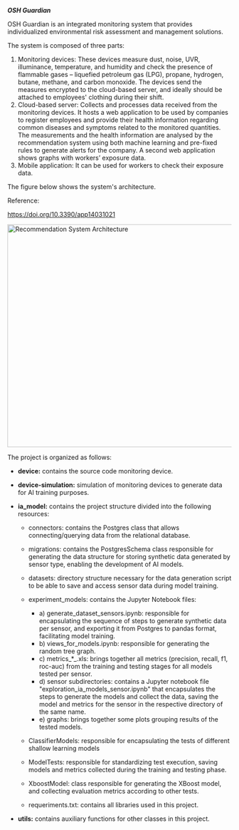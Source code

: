 ***OSH Guardian***

OSH Guardian is an integrated monitoring system that provides individualized environmental risk assessment and management solutions. 

The system is composed of three parts:
1. Monitoring devices: These devices measure dust, noise, UVR, illuminance, temperature, and humidity and check the presence of flammable gases – liquefied petroleum gas (LPG), propane, hydrogen, butane, methane, and carbon monoxide. The devices send the measures encrypted to the cloud-based server, and ideally should be attached to employees' clothing during their shift.
2. Cloud-based server: Collects and processes data received from the monitoring devices. It hosts a web application to be used by companies to register employees  and provide their health information regarding common diseases and symptoms related to the monitored quantities. The measurements and the health information are analysed by the recommendation system using both machine learning and pre-fixed rules to generate alerts for the company. A second web application shows graphs with workers’ exposure data.
3. Mobile application: It can be used for workers to check their exposure data.

The figure below shows the system's architecture.

Reference:

https://doi.org/10.3390/app14031021


<img width="800" height="500" alt="Recommendation System Architecture" src="https://github.com/user-attachments/assets/4b4efe84-ef8c-4d1e-a2e0-37607f3b8b4c" />

The project is organized as follows:

* **device:** contains the source code monitoring device.
* **device-simulation:** simulation of monitoring devices to generate data for AI training purposes.

* **ia_model:** contains the project structure divided into the following resources:

   * connectors: contains the Postgres class that allows connecting/querying data from the relational database.

   * migrations: contains the PostgresSchema class responsible for generating the data structure for storing synthetic data generated by sensor type, enabling the development of AI models.

   * datasets: directory structure necessary for the data generation script to be able to save and access sensor data during model training.

   * experiment_models: contains the Jupyter Notebook files:

      * a) generate_dataset_sensors.ipynb: responsible for encapsulating the sequence of steps to generate synthetic data per sensor, and exporting it from Postgres to pandas format, facilitating model training.
      * b) views_for_models.ipynb: responsible for generating the random tree graph.
      * c) metrics_*_.xls: brings together all metrics (precision, recall, f1, roc-auc) from the training and testing stages for all models tested per sensor.
      * d) sensor subdirectories: contains a Jupyter notebook file "exploration_ia_models_sensor.ipynb" that encapsulates the steps to generate the models and collect the data, saving the model and metrics for the sensor in the respective directory of the same name.
      * e) graphs: brings together some plots grouping results of the tested models.
   * ClassifierModels: responsible for encapsulating the tests of different shallow learning models
   * ModelTests: responsible for standardizing test execution, saving models and metrics collected during the training and testing phase.
   * XboostModel: class responsible for generating the XBoost model, and collecting evaluation metrics according to other tests.
   * requeriments.txt: contains all libraries used in this project.
   
* **utils:** contains auxiliary functions for other classes in this project.

  
